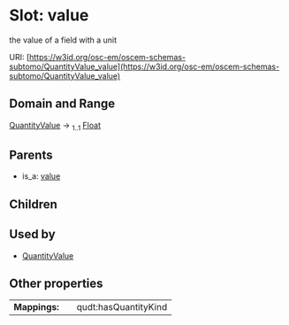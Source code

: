 
# Slot: value

the value of a field with a unit

URI: [https://w3id.org/osc-em/oscem-schemas-subtomo/QuantityValue_value](https://w3id.org/osc-em/oscem-schemas-subtomo/QuantityValue_value)


## Domain and Range

[QuantityValue](QuantityValue.md) &#8594;  <sub>1..1</sub> [Float](types/Float.md)

## Parents

 *  is_a: [value](value.md)

## Children


## Used by

 * [QuantityValue](QuantityValue.md)

## Other properties

|  |  |  |
| --- | --- | --- |
| **Mappings:** | | qudt:hasQuantityKind |